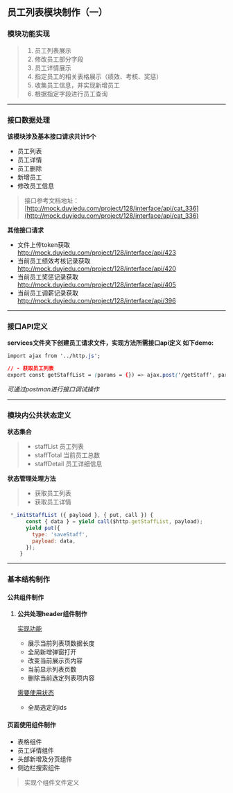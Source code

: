 ## 员工列表模块制作（一）



### 模块功能实现

> 1. 员工列表展示
> 2. 修改员工部分字段
> 3. 员工详情展示
> 4. 指定员工的相关表格展示（绩效、考核、奖惩）
> 5. 收集员工信息，并实现新增员工
> 6. 根据指定字段进行员工查询

---

### 接口数据处理

**该模块涉及基本接口请求共计5个**

- 员工列表
- 员工详情
- 员工删除
- 新增员工
- 修改员工信息

> 接口参考文档地址：[http://mock.duyiedu.com/project/128/interface/api/cat_336](http://mock.duyiedu.com/project/128/interface/api/cat_336)

**其他接口请求**

- 文件上传token获取   http://mock.duyiedu.com/project/128/interface/api/423
- 当前员工绩效考核记录获取  http://mock.duyiedu.com/project/128/interface/api/420
- 当前员工奖惩记录获取   http://mock.duyiedu.com/project/128/interface/api/405
- 当前员工调薪记录获取   http://mock.duyiedu.com/project/128/interface/api/396

---

### 接口API定义

**services文件夹下创建员工请求文件，实现方法所需接口api定义 如下demo:**

```css
import ajax from '../http.js';

// - 获取员工列表
export const getStaffList = (params = {}) => ajax.post('/getStaff', params);

```

*可通过postman进行接口调试操作*

---

### 模块内公共状态定义

**状态集合**

> - staffList   员工列表
> - staffTotal  当前员工总数
> - staffDetail  员工详细信息

**状态管理处理方法**

> - 获取员工列表
> - 获取员工详情

```js
 *_initStaffList ({ payload }, { put, call }) {
      const { data } = yield call($http.getStaffList, payload);
      yield put({
        type: 'saveStaff',
        payload: data,
      });
    }
```

---



### 基本结构制作

#### 公共组件制作

1. **公共处理header组件制作**

    <u>实现功能</u>

    - 展示当前列表项数据长度
    - 全局新增弹窗打开
    - 改变当前展示页内容
    - 当前显示列表页数
    - 删除当前选定列表项内容

    <u>需要使用状态</u>

    - 全局选定的ids

#### 页面使用组件制作

- 表格组件
- 员工详情组件
- 头部新增及分页组件
- 侧边栏搜索组件

> 实现个组件文件定义
